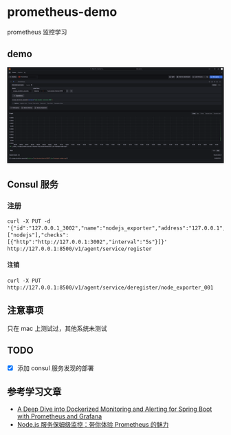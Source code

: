 # prometheus-demo
prometheus 监控学习

## demo
![host.docker.internal](./_monitor/images/host.docker.internal_3002.png)

## Consul 服务
### 注册
```shell
curl -X PUT -d '{"id":"127.0.0.1_3002","name":"nodejs_exporter","address":"127.0.0.1","port":3002,"tags":["nodejs"],"checks":[{"http":"http://127.0.0.1:3002","interval":"5s"}]}' http://127.0.0.1:8500/v1/agent/service/register
```

#### 注销
```shell
curl -X PUT http://127.0.0.1:8500/v1/agent/service/deregister/node_exporter_001
```

## 注意事项
只在 mac 上测试过，其他系统未测试

## TODO
- [x] 添加 consul 服务发现的部署

## 参考学习文章
- [A Deep Dive into Dockerized Monitoring and Alerting for Spring Boot with Prometheus and Grafana](https://medium.com/@edemircan/a-deep-dive-into-dockerized-monitoring-and-alerting-for-spring-boot-with-prometheus-and-grafana-144fcd209822)
- [Node.js 服务保姆级监控：带你体验 Prometheus 的魅力](https://juejin.cn/post/7231727002461683773)
